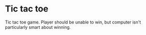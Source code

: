 # Tic tac toe
Tic tac toe game. Player should be unable to win, but computer isn't particularly smart about winning.
